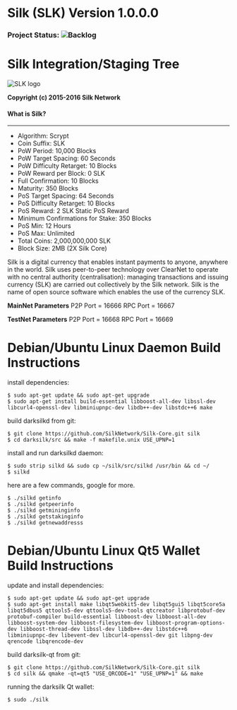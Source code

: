 # **Silk (SLK) Version 1.0.0.0**
### Project Status: ![Backlog](https://badge.waffle.io/SCDeveloper/DarkSilk-Release-Candidate.png?label=Ready&title=Backlog)

Silk Integration/Staging Tree
================================
![SLK logo](https://scontent-lhr3-1.xx.fbcdn.net/hphotos-xtf1/v/t1.0-9/12669495_621650001334502_3517722285731187914_n.png?oh=1065e770b27e92940d7e0268ae53f404&oe=5741CA59)

**Copyright (c) 2015-2016 Silk Network**

#### What is Silk?
----------------
* Algorithm: Scrypt
* Coin Suffix: SLK
* PoW Period: 10,000 Blocks
* PoW Target Spacing: 60 Seconds
* PoW Difficulty Retarget: 10 Blocks
* PoW Reward per Block: 0 SLK
* Full Confirmation: 10 Blocks
* Maturity: 350 Blocks
* PoS Target Spacing: 64 Seconds
* PoS Difficulty Retarget: 10 Blocks
* PoS Reward: 2 SLK Static PoS Reward
* Minimum Confirmations for Stake: 350 Blocks
* PoS Min: 12 Hours
* PoS Max: Unlimited
* Total Coins: 2,000,000,000 SLK
* Block Size: 2MB (2X Silk Core)


Silk is a digital currency that enables instant payments to anyone, anywhere in the world. Silk uses peer-to-peer technology over ClearNet to operate with no central authority (centralisation): managing transactions and issuing currency (SLK) are carried out collectively by the Silk network. Silk is the name of open source software which enables the use of the currency SLK.



**MainNet Parameters**
P2P Port = 16666
RPC Port = 16667


**TestNet Parameters**
P2P Port = 16668
RPC Port = 16669


Debian/Ubuntu Linux Daemon Build Instructions
================================================

install dependencies:

    $ sudo apt-get update && sudo apt-get upgrade
    $ sudo apt-get install build-essential libboost-all-dev libssl-dev libcurl4-openssl-dev libminiupnpc-dev libdb++-dev libstdc++6 make

build darksilkd from git:

    $ git clone https://github.com/SilkNetwork/Silk-Core.git silk
    $ cd darksilk/src && make -f makefile.unix USE_UPNP=1
   
install and run darksilkd daemon:

    $ sudo strip silkd && sudo cp ~/silk/src/silkd /usr/bin && cd ~/
    $ silkd

here are a few commands, google for more.

    $ ./silkd getinfo
    $ ./silkd getpeerinfo
    $ ./silkd getmininginfo
    $ ./silkd getstakinginfo
    $ ./silkd getnewaddresss
	

Debian/Ubuntu Linux Qt5 Wallet Build Instructions
================================================

update and install dependencies:

    $ sudo apt-get update && sudo apt-get upgrade
    $ sudo apt-get install make libqt5webkit5-dev libqt5gui5 libqt5core5a libqt5dbus5 qttools5-dev qttools5-dev-tools qtcreator libprotobuf-dev protobuf-compiler build-essential libboost-dev libboost-all-dev libboost-system-dev libboost-filesystem-dev libboost-program-options-dev libboost-thread-dev libssl-dev libdb++-dev libstdc++6 libminiupnpc-dev libevent-dev libcurl4-openssl-dev git libpng-dev qrencode libqrencode-dev

build darksilk-qt from git:

    $ git clone https://github.com/SilkNetwork/Silk-Core.git silk
    $ cd silk && qmake -qt=qt5 "USE_QRCODE=1" "USE_UPNP=1" && make
 
running the darksilk Qt wallet:

    $ sudo ./silk
